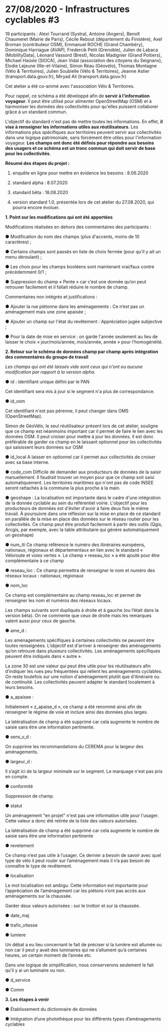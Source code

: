 # 27/08/2020 - Infrastructures cyclables \#3

19 participants : Alexi Tourrand \(Systra\), Antoine \(Angers\), Benoît Chaumeret \(Mairie de Paris\), Cécile Rebout \(département du Finistère\), Axel Broman \(contributeur OSM\), Emmanuel ROCHE \(Grand Chambéry\), Dominique Harriague \(AVAP\), Fredercik Petit \(Grenoble\), Julien de Labaca \(MobilityData\), Léonard Vassord \(Brest\), Nicolas Madignier \(Grand Poitiers\), Michael Haüsle \(SIOCA\), Jean Vidal \(association des citoyens du Seignanx\), Elodie Lejeune \(Ille-et-Vilaine\), Simon Réau \(Géovélo\), Thomas Montagne \(Vélo & Territoires\), Julien Soubielle \(Vélo & Territoires\), Jeanne Astier \(transport.data.gouv.fr\), Miryad Ali \(transport.data.gouv.fr\)

Cet atelier a été co-animé avec l'association Vélo & Territoires. 



Pour rappel, ce schéma a été développé afin de **servir à l’information voyageur**. Il peut être utilisé pour alimenter OpenStreetMap \(OSM\) et à harmoniser les données des collectivités pour qu'elles puissent collaborer grâce à un standard commun. 

L'objectif du standard n'est pas de mettre toutes les informations. En effet, **il vise à renseigner les informations utiles aux réutilisateurs**. Les informations plus spécifiques aux territoires peuvent servir aux collectivités dans une logique patrimoniale, sans forcément être utiles pour l'information voyageur. **Les champs ont donc été définis pour répondre aux besoins des usagers et ce schéma est un tronc commun qui doit servir de base pour les collectivités**. 

**Résumé des étapes du projet :** 

1. enquête en ligne pour mettre en évidence les besoins : 8.06.2020 

2. standard alpha : 8.07.2020 

3. standard bêta : 18.08.2020 

4. version standard 1.0, présentée lors de cet atelier du 27.08.2020, qui pourra encore évoluer. 

**1. Point sur les modifications qui ont été apportées** 

Modifications réalisées en dehors des commentaires des participants : 

● Modification du nom des champs \(plus d'accents, moins de 10 caractères\) ; 

● Certains champs sont passés en liste de choix fermée \(pour qu'il y ait un menu déroulant\) ; 

● Les choix pour les champs booléens sont maintenant vrai/faux contre précédemment 0/1 ; 

● Suppression du champ « Pente » car c’est une donnée qu’on peut retrouver facilement et il fallait réduire le nombre de champ. 

Commentaires non intégrés et justifications : 

● Ajouter la rue piétonne dans les aménagements : Ce n’est pas un aménagement mais une zone apaisée ; 

● Ajouter un champ sur l'état du revêtement : Appréciation jugée subjective ; 

● Pour la date de mise en service : on garde l'année seulement au lieu de laisser le choix « jour/mois/année, mois/année, année » pour l'homogénéité. 

**2. Retour sur le schéma de données champ par champ après intégration des commentaires du groupe de travail** 

_Les champs qui ont été laissés vide sont ceux qui n'ont eu aucune modification par rapport à la version alpha._ 

● id : identifiant unique défini par le PAN 

Cet identifiant sera mis à jour si le segment n'a plus de correspondance. 

● id\_osm 

Cet identifiant n'est pas pérenne, il peut changer dans OMS \(OpenStreetMap\). 

Simon de GéoVélo, le seul réutilisateur présent lors de cet atelier, souligne que ce champ est néanmoins important car il permet de faire le lien avec les données OSM. Il peut croiser pour mettre à jour les données. Il est donc préférable de garder ce champ en le laissant optionnel pour les collectivités qui saisissent leurs données sur OSM 

● id\_local A laisser en optionnel car il permet aux collectivités de croiser avec sa base interne. 

● code\_com Difficile de demander aux producteurs de données de la saisir manuellement. Il faudrait trouver un moyen pour que ce champ soit saisi automatiquement. Les territoires maritimes qui n'ont pas de code INSEE seront rattachés à la commune la plus proche à la main. 

● geoshape : La localisation est importante dans le cadre d'une intégration de la donnée cyclable au sein du référentiel voirie. L'objectif pour les producteurs de données est d'éviter d'avoir à faire deux fois le même travail. À poursuivre dans une réflexion sur la mise en place de ce standard en parallèle de la mise en place des données sur le réseau routier pour les collectivités. Ce champ peut être produit facilement à partir des outils \(Qgis, Arcgis, par exemple, avec la table attributaire qui génère automatiquement un geoshape\) 

● num\_iti Ce champ référence le numéro des itinéraires européens, nationaux, régionaux et départementaux en lien avec le standard « Véloroute et voies vertes ». Le champ « reseau\_loc » a été ajouté pour être complémentaire à ce champ 

● reseau\_loc : Ce champ permettra de renseigner le nom et numéro des réseaux locaux : nationaux, régionaux 

● nom\_loc 

Ce champ est complémentaire au champ reseau\_loc et permet de renseigner les nom et numéros des réseaux locaux. 

Les champs suivants sont dupliqués à droite et à gauche \(ou l’était dans la version bêta\). On ne commente que ceux de droite mais les remarques valent aussi pour ceux de gauche. 

● ame\_d : 

Les aménagements spécifiques à certaines collectivités ne peuvent être toutes renseignées. L’objectif est d'arriver à renseigner des aménagements qu’on retrouve dans plusieurs collectivités. Les aménagements spécifiques peuvent être indiqués dans « autre ». 

La zone 30 est une valeur qui peut être utile pour les réutilisateurs afin d’indiquer les rues peu fréquentées qui relient les aménagements cyclables. On reste toutefois sur une notion d'aménagement plutôt que d'itinéraire ou de continuité. Les collectivités peuvent adapter le standard localement à leurs besoins. 

● a\_apaisee : 

Initialement « z\_apaise\_d », ce champ a été renommé ainsi afin de renseigner le régime de voie et inclure ainsi des données plus larges. 

La latéralisation de champ a été supprimé car cela augmente le nombre de saisie sans être une information pertinente. 

● sens\_v\_d : 

On supprime les recommandations du CEREMA pour la largeur des aménagements. 

● largeur\_d : 

Il s’agit ici de la largeur minimale sur le segment. Le marquage n'est pas pris en compte. 

● conformité 

Suppression de champ. 

● statut 

Un aménagement "en projet" n'est pas une information utile pour l'usager. Cette valeur a donc été retirée de la liste des valeurs autorisées. 

La latéralisation de champ a été supprimé car cela augmente le nombre de saisie sans être une information pertinente 

● revetement 

Ce champ n’est pas utile à l’usager. Ce dernier a besoin de savoir avec quel type de vélo il peut rouler sur l’aménagement mais il n’a pas besoin de connaître le type de revêtement. 

● localisation 

Le mot localisation est ambigu. Cette information est importante pour l’appréciation de l’aménagement car les piétons n’ont pas accès aux aménagements sur la chaussée. 

Garder deux valeurs autorisées : sur le trottoir et sur la chaussée. 

● date\_maj 

● trafic\_vitesse 

● lumiere 

Un débat a eu lieu concernant le fait de préciser si la lumière est allumée ou non car il peut y avait des luminaires qui ne s’allument qu’à certaines heures, un certain moment de l’année etc.

Dans une logique de simplification, nous conserverons seulement le fait qu’il y ai un luminaire ou non.

● d\_service 

● Comm 



**3. Les étapes à venir** 

● Établissement du dictionnaire de données 

● Intégration d’une photothèque pour les différents types d’aménagements cyclables   


